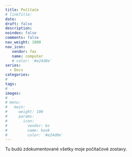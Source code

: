 ```yaml
---
title: Počítače
# linkTitle:
date: 
draft: false
description: 
noindex: false
comments: false
nav_weight: 1000
nav_icon:
   vendor: fas
   name: computer
   # color: '#e24d0e'
series:
  - Docs
categories:
#  - 
tags:
#  - 
images:
#  - 
# menu:
#   main:
#     weight: 100
#     params:
#       icon:
#         vendor: bs
#         name: book
#         color: '#e24d0e'
---
```


Tu budú zdokumentované všetky moje počítačové zostavy.
<!--more-->


